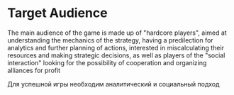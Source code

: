 # Target Audience

The main audience of the game is made up of "hardcore players", aimed at understanding the mechanics of the strategy, having a predilection for analytics and further planning of actions, interested in miscalculating their resources and making strategic decisions, as well as players of the "social interaction" looking for the possibility of cooperation and organizing alliances for profit



Для успешной игры необходим аналитический и социальный подход

